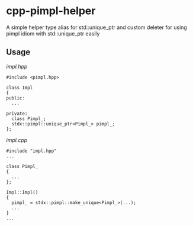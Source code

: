# cpp-pimpl-helper
A simple helper type alias for std::unique_ptr and custom deleter for using pimpl idiom with std::unique_ptr easily 


## Usage
*impl.hpp*  
```
#include <pimpl.hpp>

class Impl
{
public:
  ...

private:
  class Pimpl_;
  stdx::pimpl::unique_ptr<Pimpl_> pimpl_;
};
```
*impl.cpp*  

```
#include "impl.hpp"
...

class Pimpl_
{
  ...
};

Impl::Impl()
{
  pimpl_ = stdx::pimpl::make_unique<Pimpl_>(...);
  ...
}
...

